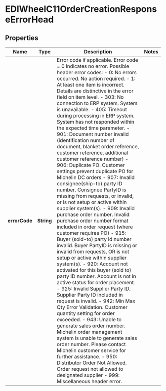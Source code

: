 

# EDIWheelC11OrderCreationResponseErrorHead


## Properties

| Name | Type | Description | Notes |
|------------ | ------------- | ------------- | -------------|
|**errorCode** | **String** | Error code if applicable. Error code &#x3D; 0 indicates no error.  Possible header error codes: - 0: No errors occurred. No action required. - 1: At least one item is incorrect. Details are distinctive in the error field on item level. - 303: No connection to ERP system. System is unavailable. - 405: Timeout during processing in ERP system. System has not responded within the expected time parameter. - 901: Document number invalid (identification number of document, blanket order reference, customer reference, additional customer reference number) - 906: Duplicate PO. Customer settings prevent duplicate PO for Michelin DC orders - 907: Invalid consignee(ship-to) party ID number. Consignee PartyID is missing from requests, or invalid, or is not setup or active within supplier system(s). - 909: Invalid purchase order number. Invalid purchase order number format included in order request (where customer requires PO) - 915: Buyer (sold-to) party id number invalid. Buyer PartyID is missing or invalid from requests, OR is not setup or active within supplier system(s). - 920: Account not activated for this buyer (sold to) party ID number. Account is not in active status for order placement. - 925: Invalid Supplier Party ID. Supplier Party ID included in request is invalid. - 942: Min Max Qty Error Validation. Customer quantity setting for order exceeded. - 943: Unable to generate sales order number. Michelin order management system is unable to generate sales order number. Please contact Michelin customer service for further assistance. - 950: Distributor Order Not Allowed. Order request not allowed to designated supplier - 999: Miscellaneous header error.  |  |



